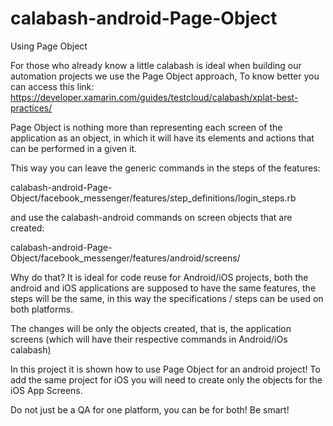 # calabash-android-Page-Object
Using Page Object

For those who already know a little calabash is ideal when building our automation projects we use the Page Object approach, 
To know better you can access this link: https://developer.xamarin.com/guides/testcloud/calabash/xplat-best-practices/ 

Page Object is nothing more than representing each screen of the application as an object, 
in which it will have its elements and actions that can be performed in a given it. 

This way you can leave the generic commands in the steps of the features:

calabash-android-Page-Object/facebook_messenger/features/step_definitions/login_steps.rb

and use the calabash-android commands on screen objects that are created:

calabash-android-Page-Object/facebook_messenger/features/android/screens/

Why do that? 
It is ideal for code reuse for Android/iOS projects, both the android and iOS applications are supposed to have the same features, 
the steps will be the same, in this way the specifications / steps can be used on both platforms. 

The changes will be only the objects created, that is, the application screens 
(which will have their respective commands in Android/iOs calabash)

In this project it is shown how to use Page Object for an android project! 
To add the same project for iOS you will need to create only the objects for the iOS App Screens.

Do not just be a QA for one platform, you can be for both! Be smart!
